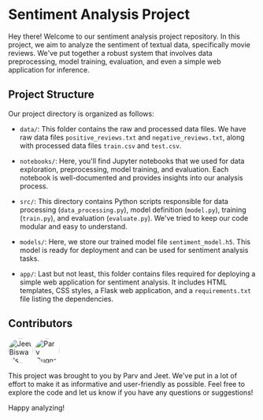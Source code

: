 # Sentiment Analysis Project

Hey there! Welcome to our sentiment analysis project repository. In this project, we aim to analyze the sentiment of textual data, specifically movie reviews. We've put together a robust system that involves data preprocessing, model training, evaluation, and even a simple web application for inference.

## Project Structure

Our project directory is organized as follows:

- `data/`: This folder contains the raw and processed data files. We have raw data files `positive_reviews.txt` and `negative_reviews.txt`, along with processed data files `train.csv` and `test.csv`.

- `notebooks/`: Here, you'll find Jupyter notebooks that we used for data exploration, preprocessing, model training, and evaluation. Each notebook is well-documented and provides insights into our analysis process.

- `src/`: This directory contains Python scripts responsible for data processing (`data_processing.py`), model definition (`model.py`), training (`train.py`), and evaluation (`evaluate.py`). We've tried to keep our code modular and easy to understand.

- `models/`: Here, we store our trained model file `sentiment_model.h5`. This model is ready for deployment and can be used for sentiment analysis tasks.

- `app/`: Last but not least, this folder contains files required for deploying a simple web application for sentiment analysis. It includes HTML templates, CSS styles, a Flask web application, and a `requirements.txt` file listing the dependencies.

## Contributors

<img src="https://avatars.githubusercontent.com/jeetbiswas23" alt="Jeet Biswas's Avatar" width="50" height="50" style="border-radius: 50%;">
<img src="https://avatars.githubusercontent.com/Parv-gugnani" alt="Parv Gugnani's Avatar" width="50" height="50" style="border-radius: 50%;">

This project was brought to you by Parv and Jeet. We've put in a lot of effort to make it as informative and user-friendly as possible. Feel free to explore the code and let us know if you have any questions or suggestions!

Happy analyzing!
